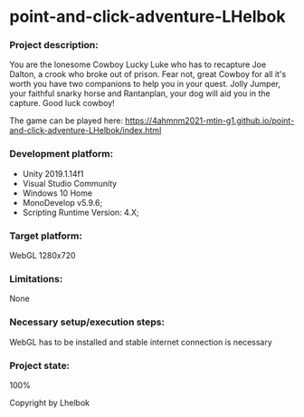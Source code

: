 # point-and-click-adventure-LHelbok

### Project description: 

You are the lonesome Cowboy Lucky Luke who has to recapture Joe Dalton, a crook who broke out of prison.
Fear not, great Cowboy for all it's worth you have two companions to help you in your quest. 
Jolly Jumper, your faithful snarky horse and Rantanplan, your dog will aid you in the capture.
Good luck cowboy!

The game can be played here: https://4ahmnm2021-mtin-g1.github.io/point-and-click-adventure-LHelbok/index.html

### Development platform: 

- Unity 2019.1.14f1
- Visual Studio Community
- Windows 10 Home
- MonoDevelop v5.9.6;
- Scripting Runtime Version: 4.X;

### Target platform: 

WebGL 1280x720

### Limitations:

None

### Necessary setup/execution steps: 

WebGL has to be installed and stable internet connection is necessary

### Project state: 
100%

Copyright by Lhelbok
